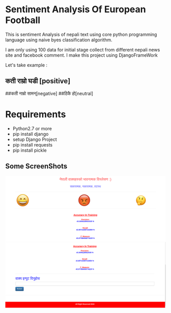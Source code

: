 # Sentiment Analysis Of European Football

This is sentiment Analysis of nepali text using core python programming language using naive byes classification algorithm.

I am only using 100 data for initial stage  collect from different nepali news site and facebook comment.
I make this project using DjangoFrameWork

Let's take example :
## कती राम्रो घडी [positive]
##कती नाम्रो सामन्[negative]
##ठिकै हो[neutral]  


# Requirements
* Python2.7 or more
* pip install django
* setup Django Project
* pip install  requests
* pip install  pickle

## Some ScreenShots
![Images](123.png)
![image2](1234.png)
